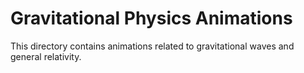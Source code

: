 # Gravitational Physics Animations

This directory contains animations related to gravitational waves and general relativity.
